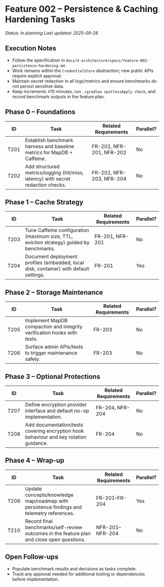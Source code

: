 # Feature 002 – Persistence & Caching Hardening Tasks

_Status: In planning_
_Last updated: 2025-09-28_

## Execution Notes
- Follow the specification in `docs/4-architecture/specs/feature-002-persistence-hardening.md`.
- Work remains within the `CredentialStore` abstraction; new public APIs require explicit approval.
- Maintain secret redaction in all logs/metrics and ensure benchmarks do not persist sensitive data.
- Keep increments ≤10 minutes, run `./gradlew spotlessApply check`, and record benchmark outputs in the feature plan.

## Phase 0 – Foundations
| ID | Task | Related Requirements | Parallel? |
|----|------|----------------------|-----------|
| T201 | Establish benchmark harness and baseline metrics for MapDB + Caffeine. | FR-202, NFR-201, NFR-202 | No |
| T202 | Add structured metrics/logging (hit/miss, latency) with secret redaction checks. | FR-202, NFR-203, NFR-204 | No |

## Phase 1 – Cache Strategy
| ID | Task | Related Requirements | Parallel? |
|----|------|----------------------|-----------|
| T203 | Tune Caffeine configuration (maximum size, TTL, eviction strategy) guided by benchmarks. | FR-201, NFR-201 | No |
| T204 | Document deployment profiles (embedded, local disk, container) with default settings. | FR-201 | Yes |

## Phase 2 – Storage Maintenance
| ID | Task | Related Requirements | Parallel? |
|----|------|----------------------|-----------|
| T205 | Implement MapDB compaction and integrity verification hooks with tests. | FR-203 | No |
| T206 | Surface admin APIs/tests to trigger maintenance safely. | FR-203 | No |

## Phase 3 – Optional Protections
| ID | Task | Related Requirements | Parallel? |
|----|------|----------------------|-----------|
| T207 | Define encryption provider interface and default no-op implementation. | FR-204, NFR-204 | No |
| T208 | Add documentation/tests covering encryption hook behaviour and key rotation guidance. | FR-204 | No |

## Phase 4 – Wrap-up
| ID | Task | Related Requirements | Parallel? |
|----|------|----------------------|-----------|
| T209 | Update concepts/knowledge map/roadmap with persistence findings and telemetry references. | FR-201–FR-204 | Yes |
| T210 | Record final benchmarks/self-review outcomes in the feature plan and close open questions. | NFR-201–NFR-204 | No |

## Open Follow-ups
- Populate benchmark results and decisions as tasks complete.
- Track any approval needed for additional tooling or dependencies before implementation.
